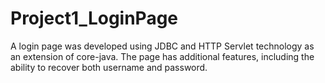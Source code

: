 # Project1_LoginPage
A login page was developed using JDBC and HTTP Servlet technology as an extension of core-java. The page has additional features, including the ability to recover both username and password.
